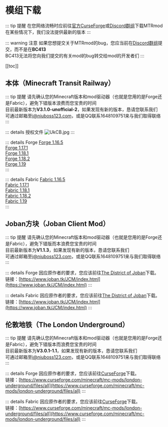 # 模组下载

::: tip 提醒
在您网络流畅时应前往[官方CurseForge](https://www.curseforge.com/minecraft/mc-mods/minecraft-transit-railway)或[Discord群组](https://discord.com/invite/PVZ2nfUaTW)下载MTRmod</br>
在某些情况下，我们没法提供最新的版本
:::

::: warning 注意
如果您想提交关于MTRmod的bug，您应当前在[Discord群组](https://discord.com/invite/PVZ2nfUaTW)提交，而不是在**BC413**</br>
BC413无法将您向我们提交的有关mod的bug转交给mod的开发者们
:::

[[toc]]

## 本体（Minecraft Transit Railway）

::: tip 提醒
请先确认您的Minecraft版本和mod驱动器（也就是您用的是Forge还是Fabric），避免下错版本浪费而您宝贵的时间</br>
目前最新版本为**V3.1.0-unofficial-2**，如果发现有新的版本，恳请您联系我们</br>
可通过邮箱至[i@niuboss123.com](mailto:i@niuboss123.com)，或是QQ联系1648109751来与我们取得联络
:::

::: details 授权文件
![UkCB.jpg](https://1r2image.com/images/2022/07/19/UkCB.jpg)
:::

::: details Forge
[Forge 1.16.5](https://download.1r2.cc/?f=/mc/mod/mtr/3.1.0-unofficial-2/forge/MTR-forge-1.16.5-3.1.0-unofficial-2.jar)</br>
[Forge 1.17.1](https://download.1r2.cc/?f=/mc/mod/mtr/3.1.0-unofficial-2/forge/MTR-forge-1.17.1-3.1.0-unofficial-2.jar)</br>
[Forge 1.18.1](https://download.1r2.cc/?f=/mc/mod/mtr/3.1.0-unofficial-2/forge/MTR-forge-1.18-3.1.0-unofficial-2.jar)</br>
[Forge 1.18.2](https://download.1r2.cc/?f=/mc/mod/mtr/3.1.0-unofficial-2/forge/MTR-forge-1.18.2-3.1.0-unofficial-2.jar)</br>
[Forge 1.19](https://download.1r2.cc/?f=/mc/mod/mtr/3.1.0-unofficial-2/forge/MTR-forge-1.19-3.1.0-unofficial-2.jar)</br>
:::

::: details Fabric
[Fabric 1.16.5](https://download.1r2.cc/?f=/mc/mod/mtr/3.1.0-unofficial-2/fabric/MTR-fabric-1.16.5-3.1.0-unofficial-2.jar)</br>
[Fabric 1.17.1](https://download.1r2.cc/?f=/mc/mod/mtr/3.1.0-unofficial-2/fabric/MTR-fabric-1.17.1-3.1.0-unofficial-2.jar)</br>
[Fabric 1.18.1](https://download.1r2.cc/?f=/mc/mod/mtr/3.1.0-unofficial-2/fabric/MTR-fabric-1.18-3.1.0-unofficial-2.jar)</br>
[Fabric 1.18.2](https://download.1r2.cc/?f=/mc/mod/mtr/3.1.0-unofficial-2/fabric/MTR-fabric-1.18.2-3.1.0-unofficial-2.jar)</br>
[Fabric 1.19](https://download.1r2.cc/?f=/mc/mod/mtr/3.1.0-unofficial-2/fabric/MTR-fabric-1.19-3.1.0-unofficial-2.jar)</br>
:::

## Joban方块（Joban Client Mod）

::: tip 提醒
请先确认您的Minecraft版本和mod驱动器（也就是您用的是Forge还是Fabric），避免下错版而本浪费您宝贵的时间</br>
目前最新版本为**V1.1.3**，如果发现有新的版本，恳请您联系我们</br>
可通过邮箱至[i@niuboss123.com](mailto:i@niuboss123.com)，或是QQ联系1648109751来与我们取得联络
:::

::: details Forge
因应原作者的要求，您应该前往[The District of Joban](https://www.joban.tk/)下载。</br>
链接：[https://www.joban.tk/JCM/index.html](https://www.joban.tk/JCM/index.html)
:::

::: details Fabric
因应原作者的要求，您应该前往[The District of Joban](https://www.joban.tk/)下载。</br>
链接：[https://www.joban.tk/JCM/index.html](https://www.joban.tk/JCM/index.html)
:::

## 伦敦地铁（The London Underground）
::: tip 提醒
请先确认您的Minecraft版本和mod驱动器（也就是您用的是Forge还是Fabric），避免下错版本而浪费您宝贵的时间</br>
目前最新版本为**V3.0.1-1.1**，如果发现有新的版本，恳请您联系我们</br>
可通过邮箱至[i@niuboss123.com](mailto:i@niuboss123.com)，或是QQ联系1648109751来与我们取得联络
:::

::: details Forge
因应原作者的要求，您应该前往[CurseForge](https://www.curseforge.com/)下载。</br>
链接：[https://www.curseforge.com/minecraft/mc-mods/london-underground/files/all](https://www.curseforge.com/minecraft/mc-mods/london-underground/files/all)
:::

::: details Fabric
因应原作者的要求，您应该前往[CurseForge](https://www.curseforge.com/)下载。</br>
链接：[https://www.curseforge.com/minecraft/mc-mods/london-underground/files/all](https://www.curseforge.com/minecraft/mc-mods/london-underground/files/all)
:::